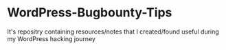 # WordPress-Bugbounty-Tips
It's repositry containing resources/notes that I created/found useful during my WordPress hacking journey
